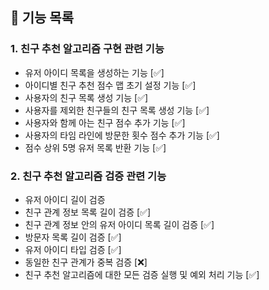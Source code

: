 ## 🚀 기능 목록

### 1. 친구 추천 알고리즘 구현 관련 기능
* 유저 아이디 목록을 생성하는 기능 [✅]
* 아이디별 친구 추천 점수 맵 초기 설정 기능 [✅]
* 사용자의 친구 목록 생성 기능 [✅]
* 사용자를 제외한 친구들의 친구 목록 생성 기능 [✅]
* 사용자와 함께 아는 친구 점수 추가 기능 [✅]
* 사용자의 타임 라인에 방문한 횟수 점수 추가 기능 [✅]
* 점수 상위 5명 유저 목록 반환 기능 [✅]


### 2. 친구 추천 알고리즘 검증 관련 기능
* 유저 아이디 길이 검증
* 친구 관계 정보 목록 길이 검증 [✅]
* 친구 관계 정보 안의 유저 아이디 목록 길이 검증 [✅]
* 방문자 목록 길이 검증 [✅]
* 유저 아이디 타입 검증 [✅]
* 동일한 친구 관계가 중복 검증 [❌]
* 친구 추천 알고리즘에 대한 모든 검증 실행 및 예외 처리 기능 [✅]